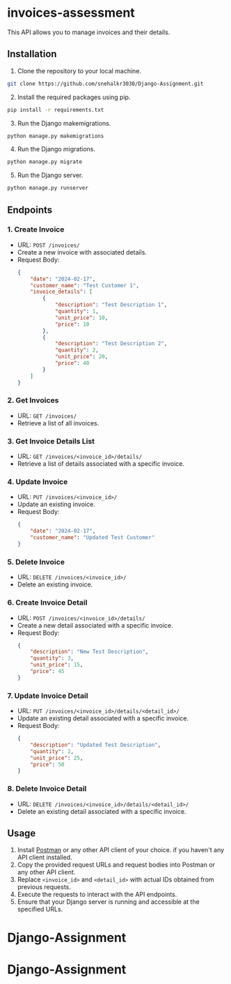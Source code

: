 # invoices-assessment

This API allows you to manage invoices and their details.


## Installation

1. Clone the repository to your local machine.
```bash
git clone https://github.com/snehalkr3030/Django-Assignment.git
```

2. Install the required packages using pip.
```bash
pip install -r requirements.txt
```
3. Run the Django makemigrations.
```bash
python manage.py makemigrations
```

4. Run the Django migrations.
```bash
python manage.py migrate
```


5. Run the Django server.
```bash
python manage.py runserver
```



## Endpoints

### 1. Create Invoice

- URL: `POST /invoices/`
- Create a new invoice with associated details.
- Request Body:
  ```json
  {
      "date": "2024-02-17",
      "customer_name": "Test Customer 1",
      "invoice_details": [
          {
              "description": "Test Description 1",
              "quantity": 1,
              "unit_price": 10,
              "price": 10
          },
          {
              "description": "Test Description 2",
              "quantity": 2,
              "unit_price": 20,
              "price": 40
          }
      ]
  }
  ```

### 2. Get Invoices

- URL: `GET /invoices/`
- Retrieve a list of all invoices.

### 3. Get Invoice Details List

- URL: `GET /invoices/<invoice_id>/details/`
- Retrieve a list of details associated with a specific invoice.

### 4. Update Invoice

- URL: `PUT /invoices/<invoice_id>/`
- Update an existing invoice.
- Request Body:
  ```json
  {
      "date": "2024-02-17",
      "customer_name": "Updated Test Customer"
  }
  ```

### 5. Delete Invoice

- URL: `DELETE /invoices/<invoice_id>/`
- Delete an existing invoice.

### 6. Create Invoice Detail

- URL: `POST /invoices/<invoice_id>/details/`
- Create a new detail associated with a specific invoice.
- Request Body:
  ```json
  {
      "description": "New Test Description",
      "quantity": 3,
      "unit_price": 15,
      "price": 45
  }
  ```

### 7. Update Invoice Detail

- URL: `PUT /invoices/<invoice_id>/details/<detail_id>/`
- Update an existing detail associated with a specific invoice.
- Request Body:
  ```json
  {
      "description": "Updated Test Description",
      "quantity": 2,
      "unit_price": 25,
      "price": 50
  }
  ```

### 8. Delete Invoice Detail

- URL: `DELETE /invoices/<invoice_id>/details/<detail_id>/`
- Delete an existing detail associated with a specific invoice.

## Usage

1. Install [Postman](https://www.postman.com/) or any other API client of your choice. if you haven't any API client installed.
2. Copy the provided request URLs and request bodies into Postman or any other API client.
3. Replace `<invoice_id>` and `<detail_id>` with actual IDs obtained from previous requests.
4. Execute the requests to interact with the API endpoints.
5. Ensure that your Django server is running and accessible at the specified URLs.

# Django-Assignment
# Django-Assignment
